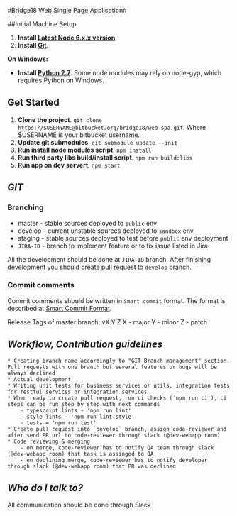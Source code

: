 #Bridge18 Web Single Page Application#

##Initial Machine Setup
1. **Install [Latest Node 6.x.x version](https://nodejs.org)**
2. **Install [Git](https://git-scm.com/downloads)**. 
 
**On Windows:** 
 
* **Install [Python 2.7](https://www.python.org/downloads/)**. Some node modules may rely on node-gyp, which requires Python on Windows.

## Get Started
1. **Clone the project**. `git clone https://$USERNAME@bitbucket.org/bridge18/web-spa.git`. Where $USERNAME is your bitbucket username.
2. **Update git submodules**. `git submodule update --init`
3. **Run install node modules script**. `npm install`
4. **Run third party libs build/install script**. `npm run build:libs`
5. **Run app on dev servert**. `npm start`

## *GIT* ##
### Branching ###
* master - stable sources deployed to `public` env
* develop - current unstable sources deployed to `sandbox` env
* staging - stable sources deployed to test before `public` env deployment
* `JIRA-ID` - branch to implement feature or to fix issue listed in Jira

All the development should be done at `JIRA-ID` branch.
After finishing development you should create pull request to `develop` branch.

### Commit comments
Commit comments should be written in `Smart commit` format.
The format is described at [Smart Commit Format](https://confluence.atlassian.com/jirasoftwarecloud/processing-issues-with-smart-commits-788960027.html).

Release Tags of master branch:
vX.Y.Z
X - major
Y - minor
Z - patch

## *Workflow, Contribution guidelines* ##

    * Creating branch name accordingly to "GIT Branch management" section. Pull requests with one branch but several features or bugs will be always declined
    * Actual development
    * Writing unit tests for business services or utils, integration tests for restful services or integration services
    * When ready to create pull request, run ci checks ('npm run ci'), ci steps can be run step by step with next commands
        - typescript lints - 'npm run lint'
        - style lints - 'npm run lint:style'
        - tests = 'npm run test'
    * Create pull request into `develop` branch, assign code-reviewer and after send PR url to code-reviewer through slack (@dev-webapp room)
    * Code reviewing & merging
        - on merge, code-reviewer has to notify QA team through slack (@dev-webapp room) that task is assinged to QA
        - on declining merge, code-reviewer has to notify developer through slack (@dev-webapp room) that PR was declined

## *Who do I talk to?* ##

All communication should be done through Slack
